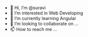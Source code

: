 - 👋 Hi, I’m @suravi
- 👀 I’m interested in Web Developing
- 🌱 I’m currently learning Angular
- 💞️ I’m looking to collaborate on ...
- 📫 How to reach me ...

<!---
suraviphpdeveloper/suraviphpdeveloper is a ✨ special ✨ repository because its `README.md` (this file) appears on your GitHub profile.
You can click the Preview link to take a look at your changes.
--->
